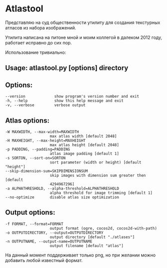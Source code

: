 Atlastool
=========

Представляю на суд общественности утилиту для создания текстурных атласов из набора изображений.

Утилита написана на питоне мной и моим коллегой в далеком 2012 году, работает исправно до сих пор.

Использование тривиально:

Usage: atlastool.py [options] directory
---------------------------------------
 
Options:
--------
    --version             show program's version number and exit
    -h, --help            show this help message and exit
    -v, --verbose         verbose output
 
Atlas options:
-------------

    -W MAXWIDTH, --max-width=MAXWIDTH
                        max atlas width [default 2048]
    -H MAXHEIGHT, --max-height=MAXHEIGHT
                        max atlas height [default 2048]
    -p PADDING, --padding=PADDING
                        atlas image padding [default 1]
    -s SORTON, --sort-on=SORTON
                        sort parameter (width or height) [default "height"]
    --skip-dimension-sum=SKIPDIMENSIONSUM
                        skip images with dimension sum greater then [default
                        4294967296]
    -a ALPHATHRESHOLD, --alpha-threshold=ALPHATHRESHOLD
                        alpha threshold for image trimming [default 1]
    --no-optimize       disable atlas size optimization
 
Output options:
---------------
    -f FORMAT, --format=FORMAT
                        output format (ogre, cocos2d, cocos2d-with-path)
    -o OUTPUTDIRECTORY, --output=OUTPUTDIRECTORY
                        output directory [default "./atlases"]
    -n OUTPUTNAME, --output-name=OUTPUTNAME
                        output filename [default "atlas"]

На данный момент поддерживает только png, но при желании можно добавить любой известный формат.
